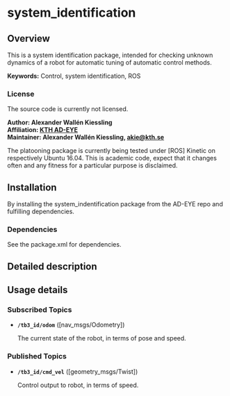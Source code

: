 # system_identification

## Overview

This is a system identification package, intended for checking unknown dynamics of a robot
for automatic tuning of automatic control methods.

**Keywords:** Control, system identification, ROS

### License

The source code is currently not licensed.

**Author: Alexander Wallén Kiessling<br />
Affiliation: [KTH AD-EYE](https://www.adeye.se/)<br />
Maintainer: Alexander Wallén Kiessling, akie@kth.se**

The platooning package is currently being tested under [ROS] Kinetic on respectively Ubuntu 16.04.
This is academic code, expect that it changes often and any fitness for a particular purpose is disclaimed.

## Installation

By installing the system_indentification package from the AD-EYE repo and fulfilling dependencies.

### Dependencies

See the package.xml for dependencies.

## Detailed description


## Usage details

### Subscribed Topics

* **`/tb3_id/odom`** ([nav_msgs/Odometry])

	The current state of the robot, in terms of pose and speed.


### Published Topics

* **`/tb3_id/cmd_vel`** ([geometry_msgs/Twist])

	Control output to robot, in terms of speed.
